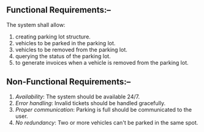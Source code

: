 ## Functional Requirements:–
The system shall allow:
1. creating parking lot structure.
2. vehicles to be parked in the parking lot.
3. vehicles to be removed from the parking lot.
4. querying the status of the parking lot.
5. to generate invoices when a vehicle is removed from the parking lot.

## Non-Functional Requirements:–
1. *Availability*: The system should be available 24/7.
2. *Error handling*: Invalid tickets should be handled gracefully.
3. *Proper communication*: Parking is full should be communicated to the user.
4. *No redundancy*: Two or more vehicles can't be parked in the same spot.